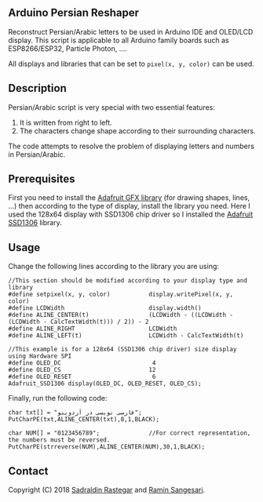 ## Arduino Persian Reshaper
Reconstruct Persian/Arabic letters to be used in Arduino IDE and OLED/LCD display. This script is applicable to all Arduino family boards such as ESP8266/ESP32, Particle Photon, ....

All displays and libraries that can be set to ```pixel(x, y, color)``` can be used.

## Description
Persian/Arabic script is very special with two essential features:
1. It is written from right to left.
2. The characters change shape according to their surrounding characters.

The code attempts to resolve the problem of displaying letters and numbers in Persian/Arabic.

## Prerequisites
First you need to install the [Adafruit GFX library](https://github.com/adafruit/Adafruit-GFX-Library) (for drawing shapes, lines, ...) then according to the type of display, install the library you need. Here I used the 128x64 display with SSD1306 chip driver so I installed the [Adafruit SSD1306](https://github.com/adafruit/Adafruit_SSD1306) library.

## Usage
Change the following lines according to the library you are using:
```
//This section should be modified according to your display type and library
#define setpixel(x, y, color)           display.writePixel(x, y, color)
#define LCDWidth                        display.width()
#define ALINE_CENTER(t)	                (LCDWidth - ((LCDWidth - (LCDWidth - CalcTextWidth(t))) / 2)) - 2
#define ALINE_RIGHT                     LCDWidth
#define ALINE_LEFT(t)                   LCDWidth - CalcTextWidth(t)

//This example is for a 128x64 (SSD1306 chip driver) size display using Hardware SPI
#define OLED_DC                          4
#define OLED_CS                         12
#define OLED_RESET                       6
Adafruit_SSD1306 display(OLED_DC, OLED_RESET, OLED_CS);
```
Finally, run the following code:
```
char txt[] = "فارسی نویسی در آردوینو";
PutCharPE(txt,ALINE_CENTER(txt),8,1,BLACK);

char NUM[] = "0123456789";              //For correct representation, the numbers must be reversed.
PutCharPE(strreverse(NUM),ALINE_CENTER(NUM),30,1,BLACK);
```

## Contact
Copyright (C) 2018 [Sadraldin Rastegar](mailto:s_qwerty13@live.com) and [Ramin Sangesari](mailto:r.sangsari@gmail.com).
